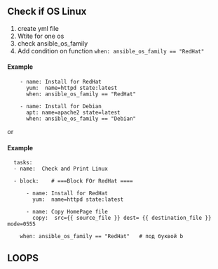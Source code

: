 
##  Check if OS Linux

1. create yml file
2. Wtite for one os
4. check ansible_os_family
5. Add condition on function ``when: ansible_os_family == "RedHat"``

#### Example

        - name: Install for RedHat
          yum:  name=httpd state:latest
          when: ansible_os_family == "RedHat"
          
        - name: Install for Debian
          apt: name=apache2 state=latest
          when: ansible_os_family == "Debian"
          
          
or

#### Example
      
      tasks:
      - name:  Check and Print Linux
      
      - block:    # ===Block FOr RedHat ==== 
      
          - name: Install for RedHat
            yum:  name=httpd state:latest
          
          - name: Copy HomePage file
            copy:  src={{ source_file }} dest= {{ destination_file }} mode=0555
         
        when: ansible_os_family == "RedHat"   # под буквой b
          
          
          


## LOOPS

